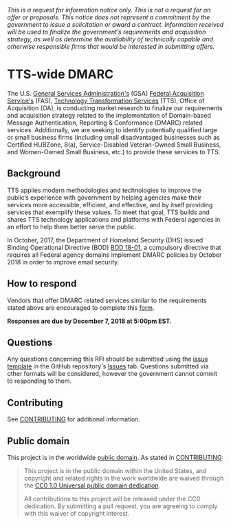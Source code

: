 *This is a request for information notice only. This is not a request for an offer or proposals. This notice does not represent a commitment by the government to issue a solicitation or award a contract. Information received will be used to finalize the government’s requirements and acquisition strategy, as well as determine the availability of technically capable and otherwise responsible firms that would be interested in submitting offers.*

# TTS-wide DMARC

The U.S. [General Services Administration's](https://www.gsa.gov/) (GSA) [Federal Acquisition Service's](https://www.gsa.gov/about-us/organization/federal-acquisition-service) (FAS), [Technology Transformation Services](https://www.gsa.gov/about-us/organization/federal-acquisition-service/technology-transformation-services) (TTS), Office of Acquisition (OA), is conducting market research to finalize our requirements and acquisition strategy related to the implementation of Domain-based Message Authentication, Reporting & Conformance (DMARC) related services.  Additionally, we are seeking to identify potentially qualified large or small business firms (including small disadvantaged businesses such as Certified HUBZone, 8(a), Service-Disabled Veteran-Owned Small Business, and Women-Owned Small Business, etc.) to provide these services to TTS.

## Background

TTS applies modern methodologies and technologies to improve the public’s experience with government by helping agencies make their services more accessible, efficient, and effective, and by itself providing services that exemplify these values. To meet that goal, TTS builds and shares TTS technology applications and platforms with Federal agencies in an effort to help them better serve the public. 

In October, 2017, the Department of Homeland Security (DHS) issued Binding Operational Directive (BOD) [BOD 18-01](https://cyber.dhs.gov/bod/18-01/), a compulsory directive that requires all Federal agency domains implement DMARC policies by October 2018 in order to improve email security.

## How to respond

Vendors that offer DMARC related services similar to the requirements stated above are encouraged to complete this [form](https://docs.google.com/forms/d/e/1FAIpQLScwD-htT1fTRU6Y6TuIp6JOI25_m9oeSoeE3f6N53CnSa7UeA/viewform?usp=sf_link).

**Responses are due by December 7, 2018 at 5:00pm EST.**

## Questions

Any questions concerning this RFI should be submitted using the [issue template](https://github.com/18F/tts-buy-dmarc/issues/new) in the GitHub repository's [Issues](https://github.com/18F/tts-buy-dmarc/issues) tab. Questions submitted via other formats will be considered, however the government cannot commit to responding to them.

## Contributing

See [CONTRIBUTING](CONTRIBUTING.md) for additional information.

## Public domain

This project is in the worldwide [public domain](LICENSE.md). As stated in [CONTRIBUTING](CONTRIBUTING.md):

> This project is in the public domain within the United States, and copyright and related rights in the work worldwide are waived through the [CC0 1.0 Universal public domain dedication](https://creativecommons.org/publicdomain/zero/1.0/).
>
> All contributions to this project will be released under the CC0 dedication. By submitting a pull request, you are agreeing to comply with this waiver of copyright interest.
